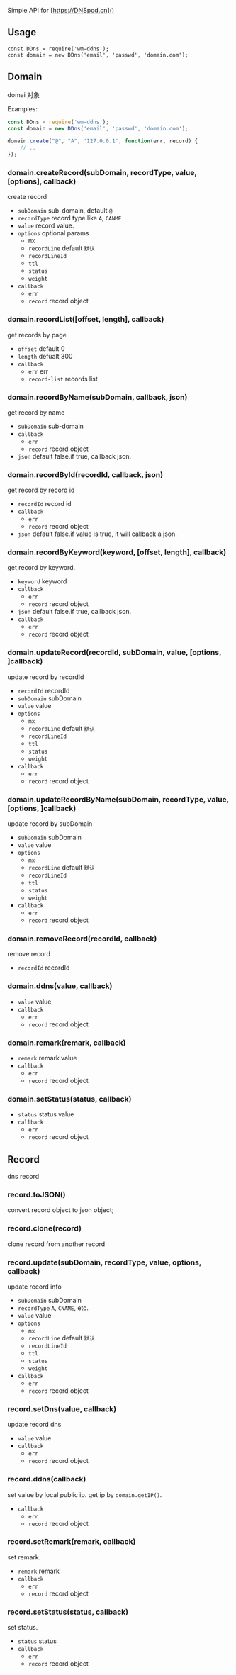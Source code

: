 Simple API for [https://DNSpod.cn]()

## Usage

```
const DDns = require('wm-ddns');
const domain = new DDns('email', 'passwd', 'domain.com');
```
## Domain

domai 对象

Examples:
```javascript
const DDns = require('wm-ddns');
const domain = new DDns('email', 'passwd', 'domain.com');

domain.create("@", "A", '127.0.0.1', function(err, record) {
	// ..
});

```


### domain.createRecord(subDomain, recordType, value, [options], callback)

create record

* `subDomain` sub-domain, default `@`
* `recordType` record type.like `A`, `CANME`
* `value` record value.
* `options` optional params
	* `MX`
	* `recordLine` default `默认`
	* `recordLineId`
	* `ttl`
	* `status`
	* `weight`
* `callback`
	* `err`
	* `record` record object

### domain.recordList([offset, length], callback)

get records by page

* `offset` default 0
* `length` defualt 300
* `callback`
	* `err` err
	* `record-list` records list

### domain.recordByName(subDomain, callback, json)

get record by name

* `subDomain` sub-domain
* `callback`
	* `err`
	* `record` record object
* `json` default false.if true, callback json.

### domain.recordById(recordId, callback, json)

get record by record id

* `recordId` record id
* `callback`
	* `err`
	* `record` record object
* `json` default false.if value is true, it will callback a json.

### domain.recordByKeyword(keyword, [offset, length], callback)

get record by keyword.

* `keyword` keyword
* `callback`
	* `err`
	* `record` record object
* `json` default false.if true, callback json.
* `callback`
	* `err`
	* `record` record object
### domain.updateRecord(recordId, subDomain, value, [options, ]callback)
update record by recordId

* `recordId` recordId
* `subDomain` subDomain
* `value` value
* `options`
	* `mx`
	* `recordLine` default `默认`
	* `recordLineId`
	* `ttl`
	* `status`
	* `weight`
* `callback`
	* `err`
	* `record` record object

### domain.updateRecordByName(subDomain, recordType, value, [options, ]callback)
update record by subDomain

* `subDomain` subDomain
* `value` value
* `options`
	* `mx`
	* `recordLine` default `默认`
	* `recordLineId`
	* `ttl`
	* `status`
	* `weight`
* `callback`
	* `err`
	* `record` record object

### domain.removeRecord(recordId, callback)
remove record

* `recordId` recordId

### domain.ddns(value, callback)

* `value` value
* `callback`
	* `err`
	* `record` record object

### domain.remark(remark, callback)

* `remark` remark value
* `callback`
	* `err`
	* `record` record object

### domain.setStatus(status, callback)

* `status` status value
* `callback`
	* `err`
	* `record` record object


## Record

dns record

### record.toJSON()

convert record object to json object;

### record.clone(record)

clone record from another record

### record.update(subDomain, recordType, value, options, callback)

update record info

* `subDomain` subDomain
* `recordType` `A`, `CNAME`, etc.
* `value` value
* `options`
	* `mx`
	* `recordLine` default `默认`
	* `recordLineId`
	* `ttl`
	* `status`
	* `weight`
* `callback`
	* `err`
	* `record` record object

### record.setDns(value, callback)

update record dns

* `value` value
* `callback`
	* `err`
	* `record` record object

### record.ddns(callback)

set value by local public ip.
get ip by `domain.getIP()`.

* `callback`
	* `err`
	* `record` record object

### record.setRemark(remark, callback)

set remark.

* `remark` remark
* `callback`
	* `err`
	* `record` record object

### record.setStatus(status, callback)

set status.

* `status` status
* `callback`
	* `err`
	* `record` record object


